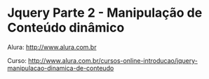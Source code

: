 Jquery Parte 2 - Manipulação de Conteúdo dinâmico
=================================================

Alura: http://www.alura.com.br

Curso: http://www.alura.com.br/cursos-online-introducao/jquery-manipulacao-dinamica-de-conteudo
